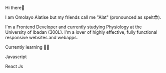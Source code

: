 Hi there👋

I am Omolayo Alatise but my friends call me "Alat" (pronounced as spelt😎).

I'm a Frontend Developer and currently studying Physiology at the University of Ibadan (300L). I'm a lover of highly effective, fully functional responsive websites and webapps.

Currently learning 👨‍💻

Javascript 

React Js

